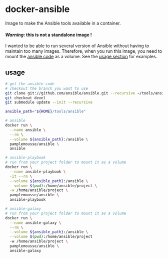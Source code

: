 # docker-ansible

Image to make the Ansible tools available in a container.

#### *Warning*: this is not a standalone image !

I wanted to be able to run several version of Ansible without having to maintain too many images. Therefore, when you run this image, you need to mount the [ansible code](https://github.com/ansible/ansible) as a volume. See the [usage section](#usage) for examples.


## usage

```bash
# get the ansible code
# checkout the branch you want to use
git clone git://github.com/ansible/ansible.git --recursive ~/tools/ansible
git checkout devel
git submodule update --init --recursive

ansible_path="${HOME}/tools/ansible"

# ansible
docker run \
  --name ansible \
  --rm \
  --volume ${ansible_path}:/ansible \
  pamplemousse/ansible \
  ansible

# ansible-playbook
# run from your project folder to mount it as a volume
docker run \
  --name ansible-playbook \
  -it --rm \
  --volume ${ansible_path}:/ansible \
  --volume $(pwd):/home/ansible/project \
  -w /home/ansible/project \
  pamplemousse/ansible \
  ansible-playbook

# ansible-galaxy
# run from your project folder to mount it as a volume
docker run \
  --name ansible-galaxy \
  --rm \
  --volume ${ansible_path}:/ansible \
  --volume $(pwd):/home/ansible/project
  -w /home/ansible/project \
  pamplemousse/ansible \
  ansible-galaxy
```
